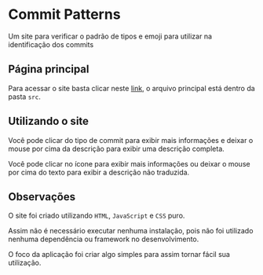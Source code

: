 # Commit Patterns
Um site para verificar o padrão de tipos e emoji para utilizar na identificação dos commits

## Página principal
Para acessar o site basta clicar neste [link](https://deibsoncogo.github.io/CommitPatterns/src/index.html), o arquivo principal está dentro da pasta `src`.

## Utilizando o site
Você pode clicar do tipo de commit para exibir mais informações e deixar o mouse por cima da descrição para exibir uma descrição completa.

Você pode clicar no ícone para exibir mais informações ou deixar o mouse por cima do texto para exibir a descrição não traduzida.

## Observações
O site foi criado utilizando `HTML`, `JavaScript` e `CSS` puro.

Assim não é necessário executar nenhuma instalação, pois não foi utilizado nenhuma dependência ou framework no desenvolvimento.

O foco da aplicação foi criar algo simples para assim tornar fácil sua utilização.
